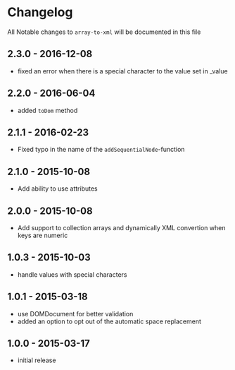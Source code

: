 # Changelog

All Notable changes to `array-to-xml` will be documented in this file

## 2.3.0 - 2016-12-08
- fixed an error when there is a special character to the value set in _value

## 2.2.0 - 2016-06-04
- added `toDom` method

## 2.1.1 - 2016-02-23
- Fixed typo in the name of the `addSequentialNode`-function

## 2.1.0 - 2015-10-08
- Add ability to use attributes

## 2.0.0 - 2015-10-08
- Add support to collection arrays and dynamically XML convertion when keys are numeric

## 1.0.3 - 2015-10-03
- handle values with special characters

## 1.0.1 - 2015-03-18

- use DOMDocument for better validation
- added an option to opt out of the automatic space replacement

## 1.0.0 - 2015-03-17

- initial release
